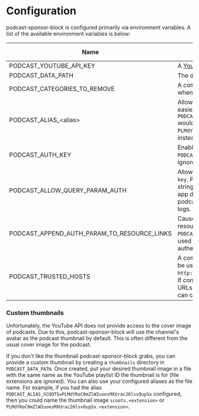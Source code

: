 # Configuration

podcast-sponsor-block is configured primarily via environment variables. A list of the available environment variables
is below:

| Name                                        | Description                                                                                                                                                                                                                                                                                                                                                                                                                                    | Required | Default Value |
|---------------------------------------------|------------------------------------------------------------------------------------------------------------------------------------------------------------------------------------------------------------------------------------------------------------------------------------------------------------------------------------------------------------------------------------------------------------------------------------------------|----------|---------------|
| PODCAST_YOUTUBE_API_KEY                     | A [YouTube API key](https://developers.google.com/youtube/v3/getting-started) used to communicate with the YouTube API                                                                                                                                                                                                                                                                                                                         | Yes      |               |
| PODCAST_DATA_PATH                           | The directory to store data in                                                                                                                                                                                                                                                                                                                                                                                                                 | Yes      |               |
| PODCAST_CATEGORIES_TO_REMOVE                | A comma-seperated list of [SponsorBlock categories](https://github.com/yt-dlp/yt-dlp#sponsorblock-options) to remove when downloading audio                                                                                                                                                                                                                                                                                                    | No       | sponsor       |
| PODCAST_ALIAS_\<alias\>                     | Allows the configuration of aliases to make referencing playlists easier (example: `PODCAST_ALIAS_SCOOTS=PLMdYRoC0mZlW2uoesMXUrac26lsvOupSx` would allow you to reference the playlist `PLMdYRoC0mZlW2uoesMXUrac26lsvOupSx` with the name `scoots` instead)                                                                                                                                                                                    | No       |               |
| PODCAST_AUTH_KEY                            | Enables HTTP basic authentication on the server. `PODCAST_AUTH_KEY` will be used as the password (the username is ignored)                                                                                                                                                                                                                                                                                                                     | No       |               |
| PODCAST_ALLOW_QUERY_PARAM_AUTH              | Allows `PODCAST_AUTH_KEY` to be provided as the query parameter `key`. Please note providing sensitive info as part of the query string [is bad practice](https://owasp.org/www-community/vulnerabilities/Information_exposure_through_query_strings_in_url), so only enable this option if your podcast app does not support HTTP basic authentication. When enabled, podcast-sponsor-block will do its best to redact the key from its logs. | No       | false         |
| PODCAST_APPEND_AUTH_PARAM_TO_RESOURCE_LINKS | Causes the feed generator to include `key=<PODCAST_AUTH_KEY>` in resource links. This can only be enabled if `PODCAST_ALLOW_QUERY_PARAM_AUTH` is enabled, and is intended to be used only when it is required to workaround a lack of authentication support in your podcast app.                                                                                                                                                              | No       | false         |
| PODCAST_TRUSTED_HOSTS                       | A comma-seperated list of trusted `Host` header values that can be used to access podcast-sponsor-block (e.g. `http://192.168.1.43:8081,https://podcasts.ericmedina024.com`). If configured, the `Host` header will be used to create absolute URLs. If not configured, relative URLs will be used instead which can cause issues with some podcast apps.                                                                                      | No       |               |

### Custom thumbnails
Unfortunately, the YouTube API does not provide access to the cover image of podcasts. Due to this,
podcast-sponsor-block will use the channel's avatar as the podcast thumbnail by default. This is often different
from the usual cover image for the podcast.

If you don't like the thumbnail podcast-sponsor-block grabs, you can provide
a custom thumbnail by creating a `thumbnails` directory in `PODCAST_DATA_PATH`. Once created, put your desired
thumbnail image in a file with the same name as the YouTube playlist ID the thumbnail is for (file extensions are
ignored). You can also use your configured aliases as the file name. For example, if you had the alias
`PODCAST_ALIAS_SCOOTS=PLMdYRoC0mZlW2uoesMXUrac26lsvOupSx` configured, then you could name the thumbnail image 
`scoots.<extension>` or `PLMdYRoC0mZlW2uoesMXUrac26lsvOupSx.<extension>`.